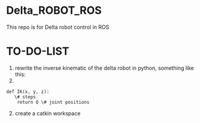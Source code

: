 # Delta_ROBOT_ROS
This repo is for Delta robot control in ROS

# TO-DO-LIST
1. rewrite the inverse kinematic of the delta robot in python, something like this:
2. 
```
def IK(x, y, z): 
   \# steps 
    return Q \# joint positions
 ```
 
 2. create a catkin workspace
 
